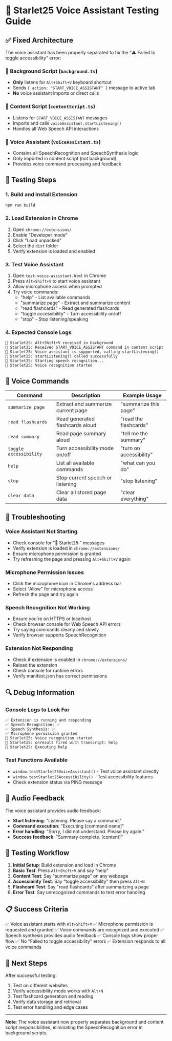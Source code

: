 # 🎤 Starlet25 Voice Assistant Testing Guide

## ✅ Fixed Architecture

The voice assistant has been properly separated to fix the "⚠️ Failed to toggle accessibility" error:

### 🔧 Background Script (`background.ts`)
- **Only** listens for `Alt+Shift+V` keyboard shortcut
- Sends `{ action: "START_VOICE_ASSISTANT" }` message to active tab
- **No** voice assistant imports or direct calls

### 🎯 Content Script (`contentScript.ts`)
- Listens for `START_VOICE_ASSISTANT` messages
- Imports and calls `voiceAssistant.startListening()`
- Handles all Web Speech API interactions

### 🎤 Voice Assistant (`voiceAssistant.ts`)
- Contains all SpeechRecognition and SpeechSynthesis logic
- Only imported in content script (not background)
- Provides voice command processing and feedback

## 🧪 Testing Steps

### 1. Build and Install Extension
```bash
npm run build
```

### 2. Load Extension in Chrome
1. Open `chrome://extensions/`
2. Enable "Developer mode"
3. Click "Load unpacked"
4. Select the `dist` folder
5. Verify extension is loaded and enabled

### 3. Test Voice Assistant
1. Open `test-voice-assistant.html` in Chrome
2. Press `Alt+Shift+V` to start voice assistant
3. Allow microphone access when prompted
4. Try voice commands:
   - "help" - List available commands
   - "summarize page" - Extract and summarize content
   - "read flashcards" - Read generated flashcards
   - "toggle accessibility" - Turn accessibility on/off
   - "stop" - Stop listening/speaking

### 4. Expected Console Logs
```
🎤 Starlet25: Alt+Shift+V received in background
🎤 Starlet25: Received START_VOICE_ASSISTANT command in content script
🎤 Starlet25: Voice assistant is supported, calling startListening()
🎤 Starlet25: startListening() called successfully
🎤 Starlet25: Starting speech recognition...
🎤 Starlet25: Voice recognition started
```

## 🎯 Voice Commands

| Command | Description | Example Usage |
|---------|-------------|---------------|
| `summarize page` | Extract and summarize current page | "summarize this page" |
| `read flashcards` | Read generated flashcards aloud | "read the flashcards" |
| `read summary` | Read page summary aloud | "tell me the summary" |
| `toggle accessibility` | Turn accessibility mode on/off | "turn on accessibility" |
| `help` | List all available commands | "what can you do" |
| `stop` | Stop current speech or listening | "stop listening" |
| `clear data` | Clear all stored page data | "clear everything" |

## 🐛 Troubleshooting

### Voice Assistant Not Starting
- Check console for "🎤 Starlet25:" messages
- Verify extension is loaded in `chrome://extensions/`
- Ensure microphone permission is granted
- Try refreshing the page and pressing `Alt+Shift+V` again

### Microphone Permission Issues
- Click the microphone icon in Chrome's address bar
- Select "Allow" for microphone access
- Refresh the page and try again

### Speech Recognition Not Working
- Ensure you're on HTTPS or localhost
- Check browser console for Web Speech API errors
- Try saying commands clearly and slowly
- Verify browser supports SpeechRecognition

### Extension Not Responding
- Check if extension is enabled in `chrome://extensions/`
- Reload the extension
- Check console for runtime errors
- Verify manifest.json has correct permissions

## 🔍 Debug Information

### Console Logs to Look For
```
✅ Extension is running and responding
✅ Speech Recognition: ✅
✅ Speech Synthesis: ✅
✅ Microphone permission granted
🎤 Starlet25: Voice recognition started
🎤 Starlet25: onresult fired with transcript: help
🎤 Starlet25: Executing help
```

### Test Functions Available
- `window.testStarlet25VoiceAssistant()` - Test voice assistant directly
- `window.testStarlet25Accessibility()` - Test accessibility features
- Check extension status via PING message

## 🎵 Audio Feedback

The voice assistant provides audio feedback:
- **Start listening**: "Listening. Please say a command."
- **Command execution**: "Executing [command name]"
- **Error handling**: "Sorry, I did not understand. Please try again."
- **Success feedback**: "Summary complete. [content]"

## 🔄 Testing Workflow

1. **Initial Setup**: Build extension and load in Chrome
2. **Basic Test**: Press `Alt+Shift+V` and say "help"
3. **Content Test**: Say "summarize page" on any webpage
4. **Accessibility Test**: Say "toggle accessibility" then press `Alt+N`
5. **Flashcard Test**: Say "read flashcards" after summarizing a page
6. **Error Test**: Say unrecognized commands to test error handling

## 📋 Success Criteria

✅ Voice assistant starts with `Alt+Shift+V`
✅ Microphone permission is requested and granted
✅ Voice commands are recognized and executed
✅ Speech synthesis provides audio feedback
✅ Console logs show proper flow
✅ No "Failed to toggle accessibility" errors
✅ Extension responds to all voice commands

## 🚀 Next Steps

After successful testing:
1. Test on different websites
2. Verify accessibility mode works with `Alt+N`
3. Test flashcard generation and reading
4. Verify data storage and retrieval
5. Test error handling and edge cases

---

**Note**: The voice assistant now properly separates background and content script responsibilities, eliminating the SpeechRecognition error in background scripts. 